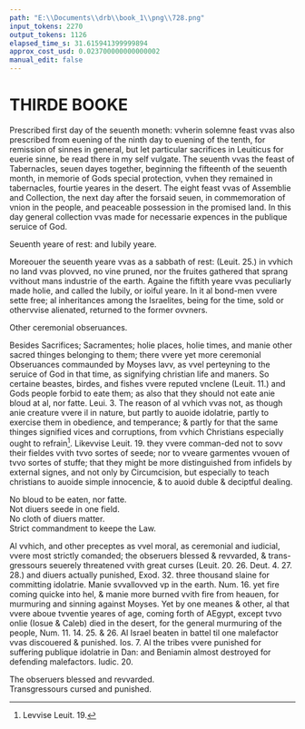 ```yaml
---
path: "E:\\Documents\\drb\\book_1\\png\\728.png"
input_tokens: 2270
output_tokens: 1126
elapsed_time_s: 31.615941399999894
approx_cost_usd: 0.023700000000000002
manual_edit: false
---
```

# THIRDE BOOKE

Prescribed first day of the seuenth moneth: vvherin solemne feast vvas also prescribed from euening of the ninth day to euening of the tenth, for remission of sinnes in general, but let particular sacrifices in Leuiticus for euerie sinne, be read there in my self vulgate. The seuenth vvas the feast of Tabernacles, seuen dayes together, beginning the fifteenth of the seuenth month, in memorie of Gods special protection, vvhen they remained in tabernacles, fourtie yeares in the desert. The eight feast vvas of Assemblie and Collection, the next day after the forsaid seuen, in commemoration of vnion in the people, and peaceable possession in the promised land. In this day general collection vvas made for necessarie expences in the publique seruice of God.

<aside>Seuenth yeare of rest: and Iubily yeare.</aside>

Moreouer the seuenth yeare vvas as a sabbath of rest: (Leuit. 25.) in vvhich no land vvas plovved, no vine pruned, nor the fruites gathered that sprang vvithout mans industrie of the earth. Againe the fiftith yeare vvas peculiarly made holie, and called the Iubily, or ioiful yeare. In it al bond-men vvere sette free; al inheritances among the Israelites, being for the time, sold or othervvise alienated, returned to the former ovvners.

<aside>Other ceremonial obseruances.</aside>

Besides Sacrifices; Sacramentes; holie places, holie times, and manie other sacred thinges belonging to them; there vvere yet more ceremonial Obseruances commaunded by Moyses lavv, as vvel perteyning to the seruice of God in that time, as signifying christian life and maners. So certaine beastes, birdes, and fishes vvere reputed vnclene (Leuit. 11.) and Gods people forbid to eate them; as also that they should not eate anie bloud at al, nor fatte. Leui. 3. The reason of al vvhich vvas not, as though anie creature vvere il in nature, but partly to auoide idolatrie, partly to exercise them in obedience, and temperance; & partly for that the same thinges signified vices and corruptions, from vvhich Christians especially ought to refrain[^1]. Likevvise Leuit. 19. they vvere comman-ded not to sovv their fieldes vvith tvvo sortes of seede; nor to vveare garmentes vvouen of tvvo sortes of stuffe; that they might be more distinguished from infidels by external signes, and not only by Circumcision, but especially to teach christians to auoide simple innocencie, & to auoid duble & deciptful dealing.

<aside>No bloud to be eaten, nor fatte.</aside>

<aside>Not diuers seede in one field.</aside>

<aside>No cloth of diuers matter.</aside>

<aside>Strict commandment to keepe the Law.</aside>

Al vvhich, and other preceptes as vvel moral, as ceremonial and iudicial, vvere most strictly comanded; the obseruers blessed & revvarded, & trans-gressours seuerely threatened vvith great curses (Leuit. 20. 26. Deut. 4. 27. 28.) and diuers actually punished, Exod. 32. three thousand slaine for committing idolatrie. Manie svvallovved vp in the earth. Num. 16. yet fire coming quicke into hel, & manie more burned vvith fire from heauen, for murmuring and sinning against Moyses. Yet by one meanes & other, al that vvere aboue tvventie yeares of age, coming forth of AEgypt, except tvvo onlie (Iosue & Caleb) died in the desert, for the general murmuring of the people, Num. 11. 14. 25. & 26. Al Israel beaten in battel til one malefactor vvas discouered & punished. Ios. 7. Al the tribes vvere punished for suffering publique idolatrie in Dan: and Beniamin almost destroyed for defending malefactors. Iudic. 20.

<aside>The obseruers blessed and revvarded.</aside>

<aside>Transgressours cursed and punished.</aside>

[^1]: Levvise Leuit. 19.